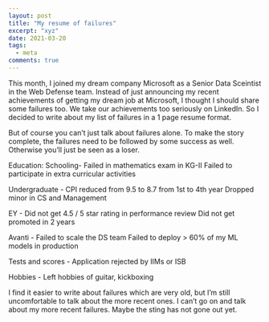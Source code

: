 ```yaml
---
layout: post
title: "My resume of failures"
excerpt: "xyz"
date: 2021-03-20
tags:
  - meta
comments: true
---
```


This month, I joined my dream company Microsoft as a Senior Data Sceintist in the Web Defense team. Instead of just announcing my recent achievements of getting my dream job at Microsoft, I thought I should share some failures too. We take our achievements too seriously on LinkedIn.  So I decided to write about my list of failures in a 1 page resume format. 


But of course you can’t just talk about failures alone. To make the story complete, the failures need to be followed by some success as well. Otherwise you’ll just be seen as a loser.


Education:
Schooling-
Failed in mathematics exam in KG-II
Failed to participate in extra curricular activities 

Undergraduate -
CPI reduced from 9.5 to 8.7 from 1st to 4th year
Dropped minor in CS and Management 

EY -
Did not get 4.5 / 5 star rating in performance review 
Did not get promoted in 2 years 

Avanti -
Failed to scale the DS team
Failed to deploy > 60% of my ML models in production 

Tests and scores -
Application rejected by IIMs or ISB 

Hobbies -
Left hobbies of guitar, kickboxing


I find it easier to write about failures which are very old, but I’m still uncomfortable to talk about the more recent ones. I can’t go on and talk about my more recent failures. Maybe the sting has not gone out yet.



